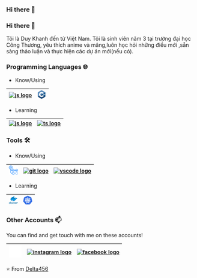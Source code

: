 ### Hi there 👋

<!--
**NguyenDuyKhanh03/NguyenDuyKhanh03** is a ✨ _special_ ✨ repository because its `README.md` (this file) appears on your GitHub profile.

Here are some ideas to get you started:

- 🔭 I’m currently working on ...
- 🌱 I’m currently learning ...
- 👯 I’m looking to collaborate on ...
- 🤔 I’m looking for help with ...
- 💬 Ask me about ...
- 📫 How to reach me: ...
- 😄 Pronouns: ...
- ⚡ Fun fact: ...
-->
### Hi there 👋

Tôi là Duy Khanh đến từ Việt Nam. Tôi là sinh viên năm 3 tại trường đại học Công Thương, yêu thích anime và mâng,luôn học hỏi những điều mới ,sẵn sàng thảo luận và thực hiện các dự án mới(nếu có).



### Programming Languages 🌐

- Know/Using

| [<img src="https://kotlinlang.org/docs/images/kotlin-logo.png" alt="js logo" width="35" >](https://kotlinlang.org/)  | [<img src="https://raw.githubusercontent.com/github/explore/80688e429a7d4ef2fca1e82350fe8e3517d3494d/topics/cpp/cpp.png" alt="cpp logo" width="24">](https://isocpp.org/)  |  
|---|---|

- Learning

| [<img src="https://cdn-icons-png.flaticon.com/128/919/919854.png" alt="js logo" width="24" >](https://www.programiz.com/java-programming/) | [<img src="https://cdn-icons-png.flaticon.com/128/6132/6132221.png" alt="ts logo" width="24">](https://learn.microsoft.com/en-us/dotnet/csharp/tour-of-csharp/tutorials/) |
|--------------------------------------------------------------------------------------------------------------------------------------------|----------------------------------------------------------------------------------------------------------------------------------------------------------------------------------------------------|

### Tools 🛠️

- Know/Using

| [<img src="https://raw.githubusercontent.com/Delta456/Delta456/master/img/actions.png" alt="actions logo" width="24">](https://github.com/features/actions) | [<img src="https://raw.githubusercontent.com/Delta456/Delta456/master/img/git.png" alt="git logo" width="24">](https://git-scm.com/) | [<img src="https://raw.githubusercontent.com/Delta456/Delta456/master/img/vscode.png" alt="vscode logo" width="24">](https://code.visualstudio.com/) | 
|---|---|---|

- Learning

| [<img src="https://raw.githubusercontent.com/github/explore/80688e429a7d4ef2fca1e82350fe8e3517d3494d/topics/docker/docker.png" alt="docker logo" width="24">](https://www.docker.com/) |[<img src="https://raw.githubusercontent.com/github/explore/80688e429a7d4ef2fca1e82350fe8e3517d3494d/topics/kubernetes/kubernetes.png" alt="kubernetes logo" width="24">](https://kubernetes.io/) | 
|---|---|

### Other Accounts 📫

You can find and get touch with me on these accounts!

| [<img src="https://raw.githubusercontent.com/Delta456/Delta456/master/img/github.png" alt="github logo" width="34">](https://github.com/NguyenDuyKhanh03) | [<img src="https://cdn-icons-png.flaticon.com/128/3955/3955024.png" alt="instagram logo" width="34">](https://www.instagram.com/duykhanhz112233/) | [<img src="https://cdn-icons-png.flaticon.com/128/5968/5968764.png" alt="facebook logo" width="34">](https://www.facebook.com/duykhanhz112233) |
|---|---------------------------------------------------------------------------------------------------------------------------------------------------|------------------------------------------------------------------------------------------------------------------------------------------------|
⭐️ From [Delta456](https://github.com/Delta456)
